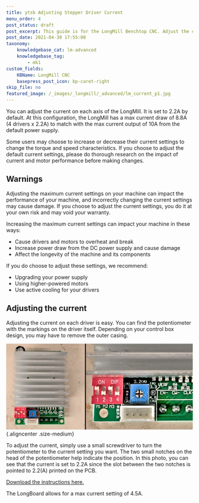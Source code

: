 ```yaml
---
title: ytsb Adjusting Stepper Driver Current
menu_order: 4
post_status: draft
post_excerpt: This guide is for the LongMill Benchtop CNC. Adjust the current going to the motors on the Longboard control board, through the potentiometers on the drivers.
post_date: 2021-04-30 17:55:00
taxonomy:
    knowledgebase_cat: lm-advanced
    knowledgebase_tag:
        - mk1
custom_fields:
    KBName: LongMill CNC
    basepress_post_icon: bp-caret-right
skip_file: no
featured_image: /_images/_longmill/_advanced/lm_current_p1.jpg
---
```


You can adjust the current on each axis of the LongMill. It is set to 2.2A by default. At this configuration, the LongMill has a max current draw of 8.8A (4 drivers x 2.2A) to match with the max current output of 10A from the default power supply.

Some users may choose to increase or decrease their current settings to change the torque and speed characteristics. If you choose to adjust the default current settings, please do thorough research on the impact of current and motor performance before making changes.

<h2>Warnings</h2>

Adjusting the maximum current settings on your machine can impact the performance of your machine, and incorrectly changing the current settings may cause damage. If you choose to adjust the current settings, you do it at your own risk and may void your warranty.

Increasing the maximum current settings can impact your machine in these ways:

<ul>
  <li>Cause drivers and motors to overheat and break</li>
  <li>Increase power draw from the DC power supply and cause damage</li>
  <li>Affect the longevity of the machine and its components</li>
</ul>

If you do choose to adjust these settings, we recommend:

<ul>
  <li>Upgrading your power supply</li>
  <li>Using higher-powered motors</li>
  <li>Use active cooling for your drivers</li>
</ul>

<h2>Adjusting the current</h2>

Adjusting the current on each driver is easy. You can find the potentiometer with the markings on the driver itself. Depending on your control box design, you may have to remove the outer casing.

![](/_images/_longmill/_advanced/lm_current_p1.jpg){.aligncenter .size-medium}

To adjust the current, simply use a small screwdriver to turn the potentiometer to the current setting you want. The two small notches on the head of the potentiometer help indicate the position. In this photo, you can see that the current is set to 2.2A since the slot between the two notches is pointed to 2.2(A) printed on the PCB.

<a href="https://resources.sienci.com/wp-content/uploads/2022/03/Stepper-Driver-Current-Adjustment.pdf" target="_blank" rel="noopener">Download the instructions here.</a>

The LongBoard allows for a max current setting of 4.5A.
